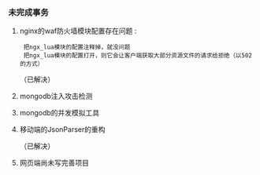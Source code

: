 ### 未完成事务 ###


1. nginx的waf防火墙模块配置存在问题 :  

        把ngx_lua模块的配置注释掉，就没问题  
        把ngx_lua模块的配置打开，则它会让客户端获取大部分资源文件的请求给拒绝（以502的方式）  

    （已解决）  


2. mongodb注入攻击检测  


3. mongodb的并发模拟工具  


4. 移动端的JsonParser的重构  

    （已解决）  


5. 网页端尚未写完善项目  
